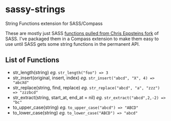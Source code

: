 sassy-strings
=============

String Functions extension for SASS/Compass

These are mostly just SASS [functions pulled from Chris Eppsteins fork](https://github.com/chriseppstein/sass/blob/a07a585f8ec743b8b0948a824100ce7567447aca/lib/sass/script/functions.rb) of SASS. I've packaged them in a Compass extension to make them easy to use until SASS gets some string functions in the permanent API.

List of Functions
-----------------

* str_length(string) *eg.* `str_length("foo") => 3`
* str_insert(original, insert, index) *eg.* `str_insert("abcd", "X", 4) => "abcXd"`
* str_replace(string, find, replace) *eg.* `str_replace("abcd", "a", "zzz")  => "zzzbcd"`
* str_extract(string, start_at, end_at = nil) *eg.* `str_extract("abcd",2,-2) => "bc"`
* to_upper_case(string) *eg.* `to_upper_case("abcd") => "ABCD"`
* to_lower_case(string) *eg.* `to_lower_case("ABCD") => "abcd"`